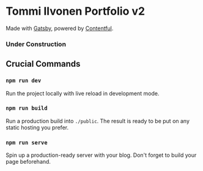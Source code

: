 # Tommi Ilvonen Portfolio v2


Made with [Gatsby](http://gatsbyjs.com/), powered by [Contentful](https://www.contentful.com).

### Under Construction ###

## Crucial Commands

### `npm run dev`

Run the project locally with live reload in development mode.

### `npm run build`

Run a production build into `./public`. The result is ready to be put on any static hosting you prefer.

### `npm run serve`

Spin up a production-ready server with your blog. Don't forget to build your page beforehand.
